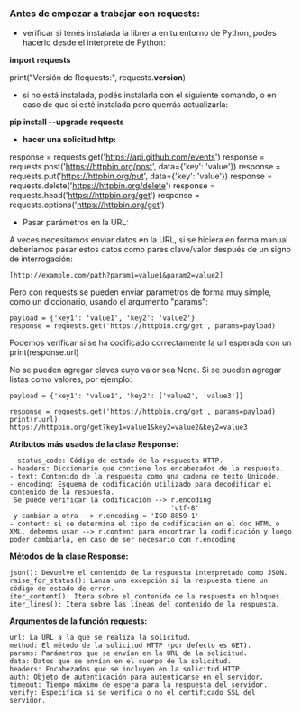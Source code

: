 ### Antes de empezar a trabajar con requests:

* verificar si tenés instalada la libreria en tu entorno de Python, podes hacerlo desde el interprete 
de Python:

**import requests**

print("Versión de Requests:", requests.__version__)

* si no está instalada, podés instalarla con el siguiente comando, o en caso de que si esté 
instalada pero querrás actualizarla:

**pip install --upgrade requests**

* **hacer una solicitud http:**

response = requests.get('https://api.github.com/events')
response = requests.post('https://httpbin.org/post', data={'key': 'value'})
response = requests.put('https://httpbin.org/put', data={'key': 'value'})
response = requests.delete('https://httpbin.org/delete')
response = requests.head('https://httpbin.org/get')
response = requests.options('https://httpbin.org/get')

* Pasar parámetros en la URL:

A veces necesitamos enviar datos en la URL, si se hiciera en forma manual deberíamos pasar estos 
datos como pares clave/valor después de un signo de interrogación:

    [http://example.com/path?param1=value1&param2=value2]

Pero con requests se pueden enviar parametros de forma muy simple, como un diccionario, usando el
argumento "params":

    payload = {'key1': 'value1', 'key2': 'value2'}
    response = requests.get('https://httpbin.org/get', params=payload)

Podemos verificar si se ha codificado correctamente la url esperada con un print(response.url)

No se pueden agregar claves cuyo valor sea None.
Si se pueden agregar listas como valores, por ejemplo:

    payload = {'key1': 'value1', 'key2': ['value2', 'value3']}

    response = requests.get('https://httpbin.org/get', params=payload)
    print(r.url)
    https://httpbin.org/get?key1=value1&key2=value2&key2=value3

__Atributos más usados de la clase Response:__

    - status_code: Código de estado de la respuesta HTTP.
    - headers: Diccionario que contiene los encabezados de la respuesta.
    - text: Contenido de la respuesta como una cadena de texto Unicode.
    - encoding: Esquema de codificación utilizado para decodificar el contenido de la respuesta.
     Se puede verificar la codificación --> r.encoding
                                            'utf-8'
     y cambiar a otra --> r.encoding = 'ISO-8859-1'
    - content: si se determina el tipo de codificación en el doc HTML o XML, debemos usar --> r.content para encontrar la codificación y luego poder cambiarla, en caso de ser necesario con r.encoding
       
__Métodos de la clase Response:__

    json(): Devuelve el contenido de la respuesta interpretado como JSON.
    raise_for_status(): Lanza una excepción si la respuesta tiene un código de estado de error.
    iter_content(): Itera sobre el contenido de la respuesta en bloques.
    iter_lines(): Itera sobre las líneas del contenido de la respuesta.

__Argumentos de la función requests:__

    url: La URL a la que se realiza la solicitud.
    method: El método de la solicitud HTTP (por defecto es GET).
    params: Parámetros que se envían en la URL de la solicitud.
    data: Datos que se envían en el cuerpo de la solicitud.
    headers: Encabezados que se incluyen en la solicitud HTTP.
    auth: Objeto de autenticación para autenticarse en el servidor.
    timeout: Tiempo máximo de espera para la respuesta del servidor.
    verify: Especifica si se verifica o no el certificado SSL del servidor.
